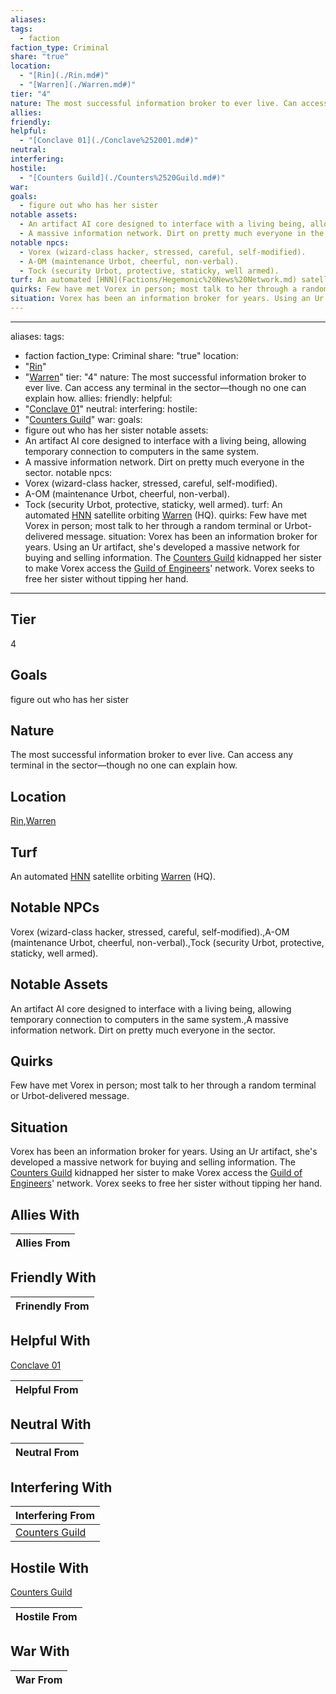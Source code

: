 ```yaml
---
aliases: 
tags:
  - faction
faction_type: Criminal
share: "true"
location:
  - "[Rin](./Rin.md#)"
  - "[Warren](./Warren.md#)"
tier: "4"
nature: The most successful information broker to ever live. Can access any terminal in the sector—though no one can explain how.
allies: 
friendly: 
helpful:
  - "[Conclave 01](./Conclave%252001.md#)"
neutral: 
interfering: 
hostile:
  - "[Counters Guild](./Counters%2520Guild.md#)"
war: 
goals:
  - figure out who has her sister
notable assets:
  - An artifact AI core designed to interface with a living being, allowing temporary connection to computers in the same system.
  - A massive information network. Dirt on pretty much everyone in the sector.
notable npcs:
  - Vorex (wizard-class hacker, stressed, careful, self-modified).
  - A-OM (maintenance Urbot, cheerful, non-verbal).
  - Tock (security Urbot, protective, staticky, well armed).
turf: An automated [HNN](Factions/Hegemonic%20News%20Network.md) satellite orbiting [Warren](./Warren.md#) (HQ).
quirks: Few have met Vorex in person; most talk to her through a random terminal or Urbot-delivered message.
situation: Vorex has been an information broker for years. Using an Ur artifact, she's developed a massive network for buying and selling information. The [Counters Guild](./Counters%2520Guild.md#) kidnapped her sister to make Vorex access the [Guild of Engineers](Factions/Guild%20of%20Engineers.md)' network. Vorex seeks to free her sister without tipping her hand.
---
```

---
aliases:
tags:
  - faction
faction_type: Criminal
share: "true"
location:
  - "[Rin](./Rin.md#)"
  - "[Warren](./Warren.md#)"
tier: "4"
nature: The most successful information broker to ever live. Can access any terminal in the sector—though no one can explain how.
allies:
friendly:
helpful:
  - "[Conclave 01](./Conclave%252001.md#)"
neutral:
interfering:
hostile:
  - "[Counters Guild](./Counters%2520Guild.md#)"
war:
goals:
  - figure out who has her sister
notable assets:
  - An artifact AI core designed to interface with a living being, allowing temporary connection to computers in the same system.
  - A massive information network. Dirt on pretty much everyone in the sector.
notable npcs:
  - Vorex (wizard-class hacker, stressed, careful, self-modified).
  - A-OM (maintenance Urbot, cheerful, non-verbal).
  - Tock (security Urbot, protective, staticky, well armed).
turf: An automated [HNN](Factions/Hegemonic%20News%20Network.md) satellite orbiting [Warren](./Warren.md#) (HQ).
quirks: Few have met Vorex in person; most talk to her through a random terminal or Urbot-delivered message.
situation: Vorex has been an information broker for years. Using an Ur artifact, she's developed a massive network for buying and selling information. The [Counters Guild](./Counters%2520Guild.md#) kidnapped her sister to make Vorex access the [Guild of Engineers](Factions/Guild%20of%20Engineers.md)' network. Vorex seeks to free her sister without tipping her hand.
---
## Tier

4

## Goals

figure out who has her sister

## Nature

The most successful information broker to ever live. Can access any terminal in the sector—though no one can explain how.

## Location

[Rin](./Rin.md.md#.md#),[Warren](./Warren.md.md#.md#.md#.md#)

## Turf

An automated [HNN](Factions/Hegemonic%20News%20Network.md) satellite orbiting [Warren](Procyon/Rin/Warren.md) (HQ).

## Notable NPCs

Vorex (wizard-class hacker, stressed, careful, self-modified).,A-OM (maintenance Urbot, cheerful, non-verbal).,Tock (security Urbot, protective, staticky, well armed).

## Notable Assets

An artifact AI core designed to interface with a living being, allowing temporary connection to computers in the same system.,A massive information network. Dirt on pretty much everyone in the sector.

## Quirks

Few have met Vorex in person; most talk to her through a random terminal or Urbot-delivered message.

## Situation

Vorex has been an information broker for years. Using an Ur artifact, she's developed a massive network for buying and selling information. The [Counters Guild](Factions/Counters%20Guild.md) kidnapped her sister to make Vorex access the [Guild of Engineers](Factions/Guild%20of%20Engineers.md)' network. Vorex seeks to free her sister without tipping her hand.

## Allies With



| Allies From |
| ----------- |


## Friendly With



| Frinendly From |
| -------------- |


## Helpful With

[Conclave 01](./Conclave%252001.md.md#.md#)

| Helpful From |
| ------------ |


## Neutral With




| Neutral From |
| ------------ |



## Interfering With




| Interfering From                               |
| ---------------------------------------------- |
| [Counters Guild](./Counters%2520Guild.md.md#.md#.md#.md#) |



## Hostile With

[Counters Guild](./Counters%2520Guild.md.md#.md#.md#.md#)


| Hostile From |
| ------------ |



## War With



| War From |
| -------- |

